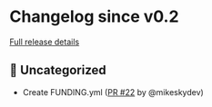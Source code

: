 # Changelog since v0.2

[Full release details](https://github.com/icosa-foundation/open-blocks/compare/v0.2...dbde6721dfc855deecc3518e52994aa9a16e4dd8)

## 💬 Uncategorized

- Create FUNDING.yml ([PR #22](https://github.com/icosa-foundation/open-blocks/pull/22) by @mikeskydev)





